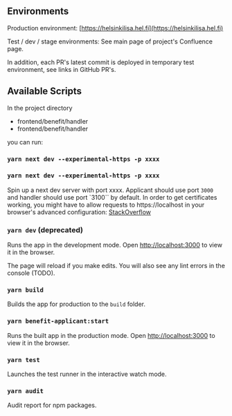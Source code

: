 ## Environments

Production environment: [https://helsinkilisa.hel.fi](https://helsinkilisa.hel.fi)

Test / dev / stage environments: See main page of project's Confluence page.

In addition, each PR's latest commit is deployed in temporary test environment, see links in GitHub PR's.

## Available Scripts

In the project directory

- frontend/benefit/handler
- frontend/benefit/handler

you can run:

### `yarn next dev --experimental-https -p xxxx`

### `yarn next dev --experimental-https -p xxxx`

Spin up a next dev server with port xxxx. Applicant should use port `3000` and handler should use port `3100`` by default. In order to get certificates working, you might have to allow requests to https://localhost in your browser's advanced configuration: [StackOverflow](https://stackoverflow.com/questions/7580508/getting-chrome-to-accept-self-signed-localhost-certificate)

### `yarn dev` (deprecated)

Runs the app in the development mode.
Open [http://localhost:3000](http://localhost:3000) to view it in the browser.

The page will reload if you make edits.
You will also see any lint errors in the console (TODO).

### `yarn build`

Builds the app for production to the `build` folder.

### `yarn benefit-applicant:start`

Runs the built app in the production mode.
Open [http://localhost:3000](http://localhost:3000) to view it in the browser.

### `yarn test`

Launches the test runner in the interactive watch mode.

### `yarn audit`

Audit report for npm packages.
